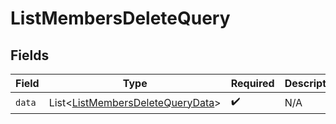 # ListMembersDeleteQuery


## Fields

| Field                                                                                      | Type                                                                                       | Required                                                                                   | Description                                                                                |
| ------------------------------------------------------------------------------------------ | ------------------------------------------------------------------------------------------ | ------------------------------------------------------------------------------------------ | ------------------------------------------------------------------------------------------ |
| `data`                                                                                     | List\<[ListMembersDeleteQueryData](../../models/components/ListMembersDeleteQueryData.md)> | :heavy_check_mark:                                                                         | N/A                                                                                        |